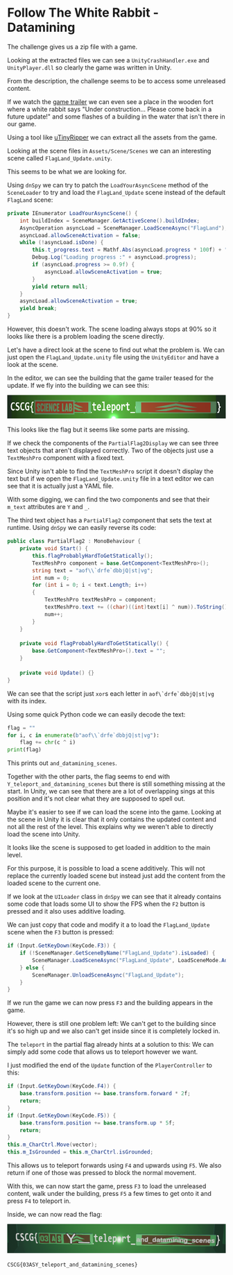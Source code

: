 # Follow The White Rabbit - Datamining

The challenge gives us a zip file with a game.

Looking at the extracted files we can see a `UnityCrashHandler.exe` and `UnityPlayer.dll`
so clearly the game was written in Unity.

From the description, the challenge seems to be to access some unreleased content.

If we watch the [game trailer](https://www.youtube.com/watch?v=IhLBamqn_5Q) we can even
see a place in the wooden fort where a white rabbit says "Under construction... Please come back in a future update!"
and some flashes of a building in the water that isn't there in our game.

Using a tool like [uTinyRipper](https://github.com/mafaca/UtinyRipper) we can extract all the assets from the game.

Looking at the scene files in `Assets/Scene/Scenes` we can an interesting scene called `FlagLand_Update.unity`.

This seems to be what we are looking for.

Using `dnSpy` we can try to patch the `LoadYourAsyncScene` method of the `SceneLoader` to
try and load the `FlagLand_Update` scene instead of the default `FlagLand` scene:

```c#
private IEnumerator LoadYourAsyncScene() {
    int buildIndex = SceneManager.GetActiveScene().buildIndex;
    AsyncOperation asyncLoad = SceneManager.LoadSceneAsync("FlagLand");     // Change this to "FlagLand_Update"
    asyncLoad.allowSceneActivation = false;
    while (!asyncLoad.isDone) {
        this.t_progress.text = Mathf.Abs(asyncLoad.progress * 100f) + "%";
        Debug.Log("Loading progress :" + asyncLoad.progress);
        if (asyncLoad.progress >= 0.9f) {
            asyncLoad.allowSceneActivation = true;
        }
        yield return null;
    }
    asyncLoad.allowSceneActivation = true;
    yield break;
}
```

However, this doesn't work. The scene loading always stops at 90% so it looks like there is a problem loading the scene directly.

Let's have a direct look at the scene to find out what the problem is. We can just open the `FlagLand_Update.unity` file
using the `UnityEditor` and have a look at the scene.

In the editor, we can see the building that the game trailer teased for the update.
If we fly into the building we can see this:

![](follow_the_white_rabbit_partial_flag2.png)

This looks like the flag but it seems like some parts are missing.

If we check the components of the `PartialFlag2Display` we can see three text objects that aren't displayed
correctly. Two of the objects just use a `TextMeshPro` component with a fixed text.

Since Unity isn't able to find the `TextMeshPro` script it doesn't display the text but if we open
the `FlagLand_Update.unity` file in a text editor we can see that it is actually just a YAML file.

With some digging, we can find the two components and see that their `m_text` attributes are `Y` and `_`.

The third text object has a `PartialFlag2` component that sets the text at runtime.
Using `dnSpy` we can easily reverse its code:

```c#
public class PartialFlag2 : MonoBehaviour {
    private void Start() {
        this.flagProbablyHardToGetStatically();
        TextMeshPro component = base.GetComponent<TextMeshPro>();
        string text = "aof\\`drfe`dbbjQ|st|vg";
        int num = 0;
        for (int i = 0; i < text.Length; i++)
        {
            TextMeshPro textMeshPro = component;
            textMeshPro.text += ((char)((int)text[i] ^ num)).ToString();
            num++;
        }
    }

    private void flagProbablyHardToGetStatically() {
        base.GetComponent<TextMeshPro>().text = "";
    }

    private void Update() {}
}
```

We can see that the script just `xor`s each letter in ``aof\`drfe`dbbjQ|st|vg`` with its index.

Using some quick Python code we can easily decode the text:

```python
flag = ""
for i, c in enumerate(b"aof\\`drfe`dbbjQ|st|vg"):
    flag += chr(c ^ i)
print(flag)
```

This prints out `and_datamining_scenes`.

Together with the other parts, the flag seems to end with `Y_teleport_and_datamining_scenes` but there is still something missing
at the start. In Unity, we can see that there are a lot of overlapping sings at this position and it's not clear what they are
supposed to spell out.

Maybe it's easier to see if we can load the scene into the game. Looking at the scene in Unity
it is clear that it only contains the updated content and not all the rest of the level. This
explains why we weren't able to directly load the scene into Unity.

It looks like the scene is supposed to get loaded in addition to the main level.

For this purpose, it is possible to load a scene additively. This will not replace
the currently loaded scene but instead just add the content from the loaded scene to the current one.

If we look at the `UILoader` class in `dnSpy` we can see that it already contains
some code that loads some UI to show the FPS when the `F2` button is pressed and it also uses additive loading.

We can just copy that code and modify it a to load the `FlagLand_Update` scene when the `F3` button is pressed:

```c#
if (Input.GetKeyDown(KeyCode.F3)) {
    if (!SceneManager.GetSceneByName("FlagLand_Update").isLoaded) {
        SceneManager.LoadSceneAsync("FlagLand_Update", LoadSceneMode.Additive);
    } else {
        SceneManager.UnloadSceneAsync("FlagLand_Update");
    }
}
```

If we run the game we can now press `F3` and the building appears in the game.

However, there is still one problem left: We can't get to the building since it's so high up
and we also can't get inside since it is completely locked in.

The `teleport` in the partial flag already hints at a solution to this:
We can simply add some code that allows us to teleport however we want.

I just modified the end of the `Update` function of the `PlayerController` to this:

```c#
if (Input.GetKeyDown(KeyCode.F4)) {
    base.transform.position += base.transform.forward * 2f;
    return;
}
if (Input.GetKeyDown(KeyCode.F5)) {
    base.transform.position += base.transform.up * 5f;
    return;
}
this.m_CharCtrl.Move(vector);
this.m_IsGrounded = this.m_CharCtrl.isGrounded;
```

This allows us to teleport forwards using `F4` and upwards using `F5`.
We also return if one of those was pressed to block the normal movement.

With this, we can now start the game, press `F3` to load the unreleased content,
walk under the building, press `F5` a few times to get onto it and press `F4`
to teleport in.

Inside, we can now read the flag:

![](follow_the_white_rabbit_flag2.png)

`CSCG{03ASY_teleport_and_datamining_scenes}`
